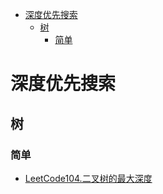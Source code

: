 <!-- TOC -->

- [深度优先搜索](#深度优先搜索)
  - [树](#树)
    - [简单](#简单)

<!-- /TOC -->
# 深度优先搜索
## 树
### 简单
- [LeetCode104.二叉树的最大深度](https://leetcode-cn.com/problems/maximum-depth-of-binary-tree/)